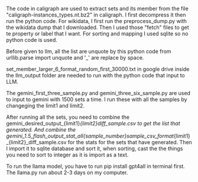 The code in caligraph are used to extract sets and its member from the file "caligraph-instances_types.nt.bz2" in caligraph. I first decompress it then run the python code.
For wikidata, I first run the preprocess_dump.py with the wikidata dump that I downloaded. Then I used those "fetch" files to get te property or label that I want.
For sorting and mapping I used sqlite so no python code is used.

Before given to llm, all the list are unquote by this python code from urllib.parse import unquote and '_' are replace by space.

set_member_larger_6_format_random_first_30000.txt in google drive inside the llm_output folder are needed to run with the python code that input to LLM.


The gemini_first_three_sample.py and gemini_three_six_sample.py are used to input to gemini with 1500 sets a time. I run these with all the samples by changeging the limit1 and limit2.


After running all the sets, you need to combine the gemini_desired_output_{limit1}_{limit2}_diff_sample.csv to get the list that generated.
And combine the gemini_1.5_flash_output_stat_all_{sample_number}sample_csv_format_{limit1}_{limit2}_diff_sample.csv for the stats for the sets that have generated.
Then I import it to sqlite database and sort it, when sorting, cast the the things you need to sort to integer as it is import as a text.

To run the llama model, you have to run pip install gpt4all in terminal first.
The llama.py run about 2-3 days on my computer.





